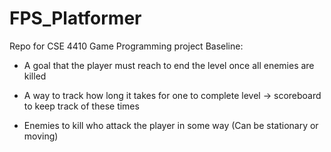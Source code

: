 # FPS_Platformer
Repo for CSE 4410 Game Programming project
Baseline:
- A goal that the player must reach to end the level once all enemies are killed

- A way to track how long it takes for one to complete level → scoreboard to keep track of these times

- Enemies to kill who attack the player in some way (Can be stationary or moving)
